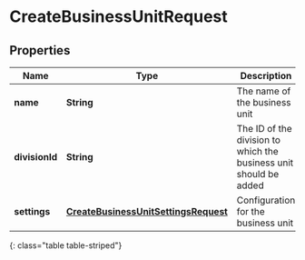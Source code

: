 # CreateBusinessUnitRequest


## Properties

| Name | Type | Description | Notes |
| ------------ | ------------- | ------------- | ------------- |
| **name** | **String** | The name of the business unit |  |
| **divisionId** | **String** | The ID of the division to which the business unit should be added |  |
| **settings** | [**CreateBusinessUnitSettingsRequest**](CreateBusinessUnitSettingsRequest) | Configuration for the business unit |  |
{: class="table table-striped"}




